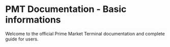 # PMT Documentation - Basic informations

Welcome to the official Prime Market Terminal documentation and complete guide for users. 

